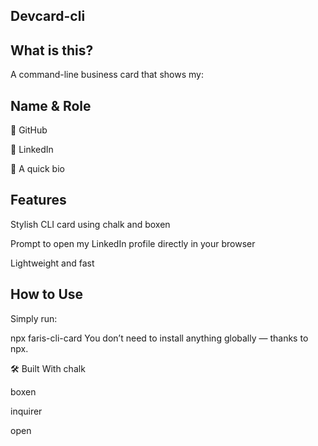 ## Devcard-cli

## What is this?
A command-line business card that shows my:

## Name & Role

🔗 GitHub

🔗 LinkedIn

🧾 A quick bio

## Features
Stylish CLI card using chalk and boxen

Prompt to open my LinkedIn profile directly in your browser

Lightweight and fast

## How to Use
Simply run:

npx faris-cli-card
You don’t need to install anything globally — thanks to npx.

🛠️ Built With
chalk

boxen

inquirer

open


